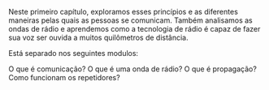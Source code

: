 

Neste primeiro capítulo, exploramos esses princípios e as diferentes maneiras pelas quais as pessoas se comunicam. Também analisamos as ondas de rádio e aprendemos como a tecnologia de rádio é capaz de fazer sua voz ser ouvida a muitos quilômetros de distância.

Está separado nos seguintes modulos:

  O que é comunicação?
  O que é uma onda de rádio?
  O que é propagação?
  Como funcionam os repetidores?
